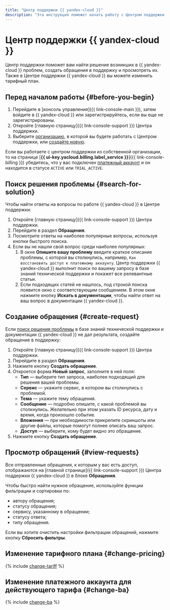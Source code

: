 ```yaml
---
title: "Центр поддержки {{ yandex-cloud }}"
description: "Эта инструкция поможет начать работу с Центром поддержки {{ yandex-cloud }} — найти решение возникших проблем, создать обращения в поддержку и просмотреть их, а также изменить тарифный план."
---
```


# Центр поддержки {{ yandex-cloud }}

Центр поддержки поможет вам найти решение возникших в {{ yandex-cloud }} проблем, создать обращения в поддержку и просмотреть их. Также в Центре поддержки {{ yandex-cloud }} вы можете изменить тарифный план.

## Перед началом работы {#before-you-begin}

1. Перейдите в [консоль управления]({{ link-console-main }}), затем войдите в {{ yandex-cloud }} или зарегистрируйтесь, если вы еще не зарегистрированы.
1. Откройте [главную страницу]({{ link-console-support }}) Центра поддержки.
1. Выберите [организацию](../organization/quickstart.md), в которой вы будете работать с Центром поддержки, или [создайте новую](../organization/operations/enable-org).

Если вы работаете с центром поддержки из собственной организации, то на странице [**{{ ui-key.yacloud.billing.label_service }}**]({{ link-console-billing }}) убедитесь, что у вас подключен [платежный аккаунт](../billing/concepts/billing-account.md) и он находится в статусе `ACTIVE` или `TRIAL_ACTIVE`.

## Поиск решения проблемы {#search-for-solution}

Чтобы найти ответы на вопросы по работе {{ yandex-cloud }} в Центре поддержки:

1. Откройте [главную страницу]({{ link-console-support }}) Центра поддержки.
1. Перейдите в раздел **Обращения**.
1. Посмотрите ответы на наиболее популярные вопросы, используя кнопки быстрого поиска.
1. Если вы не нашли свой вопрос среди наиболее популярных:
   1. В окне **Опишите вашу проблему** введите краткое описание проблемы, с которой вы столкнулись, например, `Как восстановить доступ к платежному аккаунту`. Центр поддержки {{ yandex-cloud }} выполнит поиск по вашему запросу в базе знаний технической поддержки и покажет все релевантные статьи. 
   1. Если подходящих статей не нашлось, под строкой поиска появится окно с соответствующим сообщением. В этом окне нажмите кнопку **Искать в документации**, чтобы найти ответ на ваш вопрос в документации {{ yandex-cloud }}.
 
## Создание обращения {#create-request}

Если [поиск решения проблемы](#finding-solution) в базе знаний технической поддержки и документации {{ yandex-cloud }} не дал результата, создайте обращение в поддержку:

1. Откройте [главную страницу]({{ link-console-support }}) Центра поддержки.
1. Перейдите в раздел **Обращения**.
1. Нажмите кнопку **Создать обращение**.
1. Откроется форма **Новый запрос**, заполните в ней поля:
   * **Тип** — выберите тип запроса, наиболее подходящий для решения вашей проблемы.
   * **Сервис** — укажите сервис, в котором вы столкнулись с проблемой.
   * **Тема** — укажите тему обращения.
   * **Сообщение** — подробно опишите, с какой проблемой вы столкнулись. Желательно при этом указать ID ресурса, дату и время, когда произошло событие.
   * **Вложения** — при необходимости прикрепите скриншоты или другие файлы, которые помогут полнее описать ваш запрос.
   * **Доступ** — выберите, кому будет видно это обращение.
1. Нажмите кнопку **Создать обращение**.

## Просмотр обращений {#view-requests}

Все отправленные обращения, к которым у вас есть доступ, отображаются на [главной странице]({{ link-console-support }}) Центра поддержки {{ yandex-cloud }} в блоке **Обращения**. 

Чтобы быстро найти нужное обращение, используйте функции фильтрации и сортировки по:
* автору обращения;
* статусу обращения;
* сервису, указанному в обращении;
* статусу ответа;
* типу обращения. 

Если вы хотите очистить настройки фильтрации обращений, нажмите кнопку **Сбросить фильтры**.

## Изменение тарифного плана {#change-pricing}

{% include [change-tariff](../_includes/support/change-pricing.md) %}

## Изменение платежного аккаунта для действующего тарифа {#change-ba}

{% include [change-ba](../_includes/support/change-ba.md) %}
